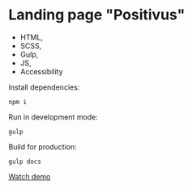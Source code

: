 # Landing page "Positivus"

- HTML,
- SCSS,
- Gulp,
- JS,
- Accessibility


Install dependencies:
```
npm i
```

Run in development mode:
```
gulp
```

Build for production:
```
gulp docs
```

[Watch demo](https://sergeyzheleznyak1.github.io/positivus/)
